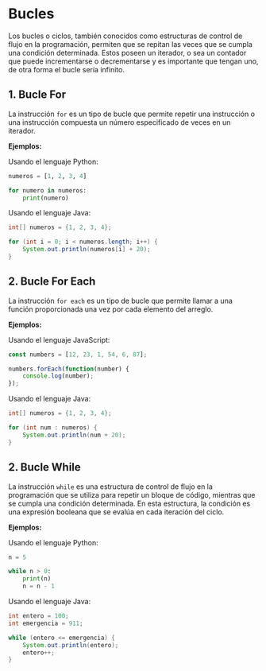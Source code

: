 # Bucles

Los bucles o ciclos, también conocidos como estructuras de control de flujo en la programación, permiten que se repitan las veces que se cumpla una condición determinada. Estos poseen un iterador, o sea un contador que puede incrementarse o decrementarse y es importante que tengan uno, de otra forma el bucle sería infinito.

## 1. Bucle For

La instrucción `for` es un tipo de bucle que permite repetir una instrucción o una instrucción compuesta un número especificado de veces en un iterador.

**Ejemplos:**

Usando el lenguaje Python:

```python
numeros = [1, 2, 3, 4]

for numero in numeros:
    print(numero)
```

Usando el lenguaje Java:

```java
int[] numeros = {1, 2, 3, 4};

for (int i = 0; i < numeros.length; i++) {
    System.out.println(numeros[i] + 20);
}
```

## 2. Bucle For Each

La instrucción `for each` es un tipo de bucle que permite llamar a una función proporcionada una vez por cada elemento del arreglo.

**Ejemplos:**

Usando el lenguaje JavaScript:

```javascript
const numbers = [12, 23, 1, 54, 6, 87];

numbers.forEach(function(number) {
    console.log(number);
});
```

Usando el lenguaje Java:

```java
int[] numeros = {1, 2, 3, 4};

for (int num : numeros) {
    System.out.println(num + 20);
}
```

## 2. Bucle While

La instrucción `while` es una estructura de control de flujo en la programación que se utiliza para repetir un bloque de código, mientras que se cumpla una condición determinada. En esta estructura, la condición es una expresión booleana que se evalúa en cada iteración del ciclo.

**Ejemplos:**

Usando el lenguaje Python:

```python
n = 5

while n > 0:
	print(n)
	n = n - 1
```

Usando el lenguaje Java:

```java
int entero = 100;
int emergencia = 911;

while (entero <= emergencia) {
    System.out.println(entero);
    entero++;
}
```

